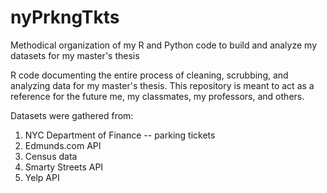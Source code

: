 nyPrkngTkts
===========

Methodical organization of my R and Python code to build and analyze my datasets for my master's thesis

R code documenting the entire process of cleaning, scrubbing, and analyzing data for my master's thesis. This repository is meant to act as a reference for the future me, my classmates, my professors, and others.

Datasets were gathered from:
1. NYC Department of Finance -- parking tickets
2. Edmunds.com API
3. Census data
4. Smarty Streets API
5. Yelp API
